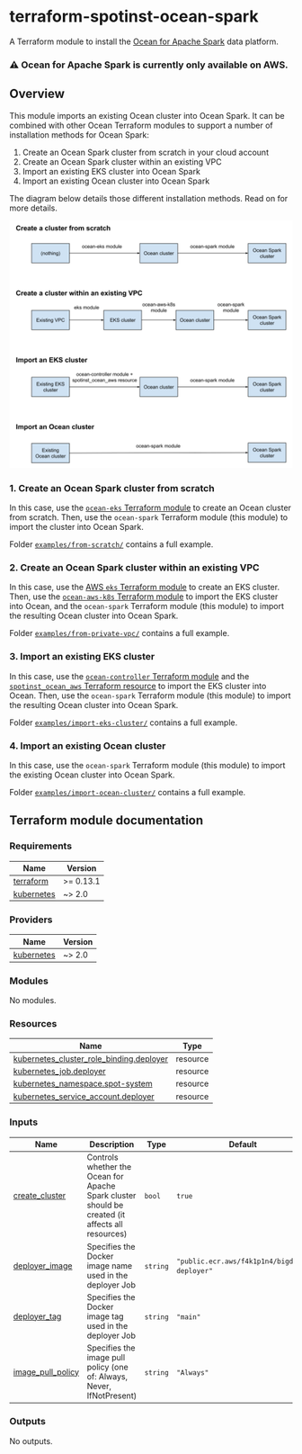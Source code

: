 # terraform-spotinst-ocean-spark

A Terraform module to install the [Ocean for Apache Spark](https://spot.io/products/ocean-apache-spark/) data platform.

### :warning: Ocean for Apache Spark is currently only available on AWS.

## Overview

This module imports an existing Ocean cluster into Ocean Spark.
It can be combined with other Ocean Terraform modules to support a number of installation methods for Ocean Spark:
1. Create an Ocean Spark cluster from scratch in your cloud account
2. Create an Ocean Spark cluster within an existing VPC
3. Import an existing EKS cluster into Ocean Spark
4. Import an existing Ocean cluster into Ocean Spark

The diagram below details those different installation methods.
Read on for more details.

![Terraform module usage](docs/module_usage.svg)

### 1. Create an Ocean Spark cluster from scratch

In this case, use the [`ocean-eks` Terraform module](https://registry.terraform.io/modules/spotinst/ocean-eks/spotinst/latest) to create an Ocean cluster from scratch.
Then, use the `ocean-spark` Terraform module (this module) to import the cluster into Ocean Spark.

Folder [`examples/from-scratch/`](examples/from-scratch/) contains a full example.

### 2. Create an Ocean Spark cluster within an existing VPC

In this case, use the [AWS `eks` Terraform module](https://registry.terraform.io/modules/terraform-aws-modules/eks/aws/latest) to create an EKS cluster.
Then, use the [`ocean-aws-k8s` Terraform module](https://registry.terraform.io/modules/spotinst/ocean-aws-k8s/spotinst/latest) to import the EKS cluster into Ocean, and the `ocean-spark` Terraform module (this module) to import the resulting Ocean cluster into Ocean Spark.

Folder [`examples/from-private-vpc/`](examples/from-private-vpc/) contains a full example.

### 3. Import an existing EKS cluster

In this case, use the [`ocean-controller` Terraform module](https://registry.terraform.io/modules/spotinst/ocean-controller/spotinst/latest) and the [`spotinst_ocean_aws` Terraform resource](https://registry.terraform.io/providers/spotinst/spotinst/latest/docs/resources/ocean_aws) to import the EKS cluster into Ocean.
Then, use the `ocean-spark` Terraform module (this module) to import the resulting Ocean cluster into Ocean Spark.

Folder [`examples/import-eks-cluster/`](examples/import-eks-cluster/) contains a full example.

### 4. Import an existing Ocean cluster

In this case, use the `ocean-spark` Terraform module (this module) to import the existing Ocean cluster into Ocean Spark.

Folder [`examples/import-ocean-cluster/`](examples/import-ocean-cluster/) contains a full example.

## Terraform module documentation

<!-- BEGIN_TF_DOCS -->
### Requirements

| Name | Version |
|------|---------|
| <a name="requirement_terraform"></a> [terraform](#requirement\_terraform) | >= 0.13.1 |
| <a name="requirement_kubernetes"></a> [kubernetes](#requirement\_kubernetes) | ~> 2.0 |

### Providers

| Name | Version |
|------|---------|
| <a name="provider_kubernetes"></a> [kubernetes](#provider\_kubernetes) | ~> 2.0 |

### Modules

No modules.

### Resources

| Name | Type |
|------|------|
| [kubernetes_cluster_role_binding.deployer](https://registry.terraform.io/providers/hashicorp/kubernetes/latest/docs/resources/cluster_role_binding) | resource |
| [kubernetes_job.deployer](https://registry.terraform.io/providers/hashicorp/kubernetes/latest/docs/resources/job) | resource |
| [kubernetes_namespace.spot-system](https://registry.terraform.io/providers/hashicorp/kubernetes/latest/docs/resources/namespace) | resource |
| [kubernetes_service_account.deployer](https://registry.terraform.io/providers/hashicorp/kubernetes/latest/docs/resources/service_account) | resource |

### Inputs

| Name | Description | Type | Default | Required |
|------|-------------|------|---------|:--------:|
| <a name="input_create_cluster"></a> [create\_cluster](#input\_create\_cluster) | Controls whether the Ocean for Apache Spark cluster should be created (it affects all resources) | `bool` | `true` | no |
| <a name="input_deployer_image"></a> [deployer\_image](#input\_deployer\_image) | Specifies the Docker image name used in the deployer Job | `string` | `"public.ecr.aws/f4k1p1n4/bigdata-deployer"` | no |
| <a name="input_deployer_tag"></a> [deployer\_tag](#input\_deployer\_tag) | Specifies the Docker image tag used in the deployer Job | `string` | `"main"` | no |
| <a name="input_image_pull_policy"></a> [image\_pull\_policy](#input\_image\_pull\_policy) | Specifies the image pull policy (one of: Always, Never, IfNotPresent) | `string` | `"Always"` | no |

### Outputs

No outputs.
<!-- END_TF_DOCS -->
